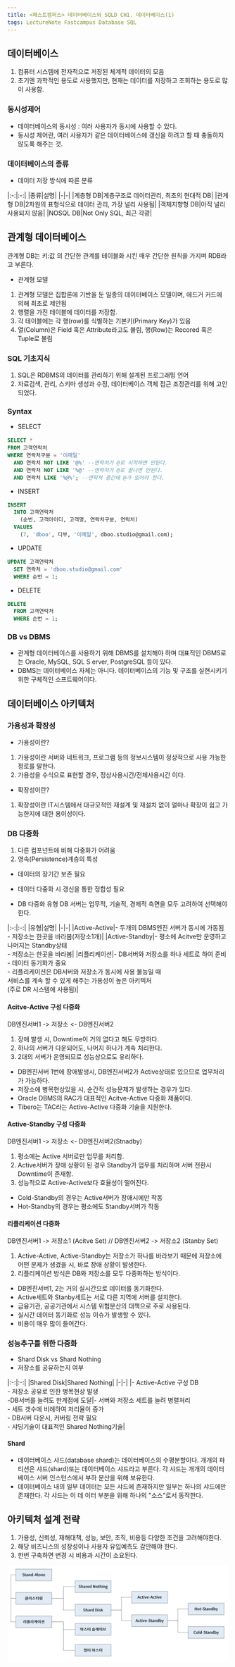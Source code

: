 ```yaml
---
title: <패스트캠퍼스> 데이터베이스와 SQLD CH1. 데이터베이스(1)
tags: LectureNote Fastcampus Database SQL
---
```


## 데이터베이스

1. 컴퓨터 시스템에 전자적으로 저장된 체계적 데이터의 모음
2. 초기엔 과학적인 용도로 사용했지만, 현재는 데이터를 저장하고 조회하는 용도로 많이 사용함.

### 동시성제어
- 데이터베이스의 동시성 : 여러 사용자가 동시에 사용할 수 있다.
- 동시성 제어란, 여러 사용자가 같은 데이터베이스에 갱신을 하려고 할 때 충돌하지 않도록 해주는 것.

### 데이터베이스의 종류

- 데이터 저장 방식에 따른 분류

|:-:|:-:|
|종류|설명|
|-|-|
|계층형 DB|계층구조로 데이터관리, 최초의 현대적 DB|
|관계형 DB|2차원의 표형식으로 데이터 관리, 가장 널리 사용됨|
|객체지향형 DB|아직 널리 사용되지 않음|
|NOSQL DB|Not Only SQL, 최근 각광|

## 관계형 데이터베이스

관계형 DB는 키:값 의 간단한 관계를 테이블화 시킨 매우 간단한 원칙을 가지며 RDB라고 부른다.

- 관계형 모델
1. 관계형 모델은 집합론에 기반을 둔 일종의 데이터베이스 모델이며, 에드거 커드에 의해 최초로 제안됨
2. 행렬을 가진 테이블에 데이터를 저장함.
3. 각 테이블에는 각 행(row)를 식별하는 기본키(Primary Key)가 있음
4. 열(Column)은 Field 혹은 Attribute라고도 불림, 행(Row)는 Recored 혹은 Tuple로 불림

### SQL 기초지식
1. SQL은 RDBMS의 데이터를 관리하기 위해 설계된 프로그래밍 언어
2. 자료검색, 관리, 스키마 생성과 수정, 데이터베이스 객체 접근 조정관리를 위해 고안되었다.

### Syntax

- SELECT
~~~sql
SELECT *
FROM 고객연락처
WHERE 연락처구분 = '이메일'
  AND 연락처 NOT LIKE '@%' --연락처가 @로 시작하면 안된다.
  AND 연락처 NOT LIKE '%@' --연락처가 @로 끝나면 안된다.
  AND 연락처 LIKE '%@%'; --연락처 중간에 @가 있어야 한다.
~~~

- INSERT
~~~sql
INSERT
  INTO 고객연락처
    (순번, 고객아이디, 고객명, 연락처구분, 연락처)
  VALUES
    (7, 'dboo', 디부, '이메일', dboo.studio@gmail.com);
~~~

- UPDATE
~~~sql
UPDATE 고객연락처
  SET 연락처 = 'dboo.studio@gmail.com'
  WHERE 순번 = 1;
~~~

- DELETE
~~~sql
DELETE
  FROM 고객연락처
  WHERE 순번 = 1;
~~~

### DB vs DBMS

- 관계형 데이터베이스를 사용하기 위해 DBMS를 설치해야 하며 대표적인 DBMS로는 Oracle, MySQL, SQL S
erver, PostgreSQL 등이 있다.
- DBMS는 데이터베이스 자체는 아니다. 데이터베이스의 기능 및 구조를 실현시키기위한 구체적인 소프트웨어이다.

## 데이터베이스 아키텍처

### 가용성과 확장성

- 가용성이란?

1. 가용성이란 서버와 네트워크, 프로그램 등의 정보시스템이 정상적으로 사용 가능한 정로를 말한다.
2. 가용성을 수식으로 표현할 경우, 정상사용시간/전체사용시간 이다.

- 확장성이란?

1. 확장성이란 IT시스템에서 대규모적인 재설계 및 재설치 없이 얼마나 확장이 쉽고 가능한지에 대한 용이성이다.

### DB 다중화

1. 다른 컴포넌트에 비해 다중화가 어려움
2. 영속(Persistence)계층의 특성
  - 데이터의 장기간 보존 필요
  - 데이터 다중화 시 갱신을 통한 정합성 필요

- DB 다중화 유형
DB 서버는 업무적, 기술적, 경제적 측면을 모두 고려하여 선택해야한다.

|:-:|:-:|
|유형|설명|
|-|-|
|Active-Active|- 두개의 DBMS엔진 서버가 동시에 가동됨 <br>- 저장소는 한곳을 바라봄(저장소1개)|
|Active-Standby|- 평소에 Acitve만 운영하고 나머지는 Standby상태<br>- 저장소는 한곳을 바라봄|
|리플리케이션|- DB서버와 저장소를 하나 세트로 하여 준비<br>- 데이터 동기화가 중요<br>- 리플리케이션은 DB서버와 저장소가 동시에 사용 불능일 때<br>서비스를 계속 할 수 있게 해주는 가용성이 높은 아키텍처<br>(주로 DR 시스템에 사용됨)|

#### Acitve-Active 구성 다중화

DB엔진서버1 -> 저장소 <- DB엔진서버2

1. 장애 발생 시, Downtime이 거의 없다고 해도 무방하다.
2. 하나의 서버가 다운되어도, 나머지 하나가 계속 처리한다.
3. 2대의 서버가 운영되므로 성능상으로도 유리하다.

- DB엔진서버 1번에 장애발생시, DB엔진서버2가 Active상태로 있으므로 업무처리가 가능하다.
- 저장소에 병목현상있을 시, 순간적 성능문제가 발생하는 경우가 있다.
- Oracle DBMS의 RAC가 대표적인 Acitve-Active 다중화 제품이다.
- Tibero는 TAC라는 Active-Active 다중화 기술을 지원한다.

#### Active-Standby 구성 다중화

DB엔진서버1 -> 저장소 <- DB엔진서버2(Stnadby)

1. 평소에는 Active 서버로만 업무를 처리함.
2. Active서버가 장애 상황이 된 경우 Standby가 업무를 처리하며 서버 전환시 Downtime이 존재함.
3. 성능적으로 Active-Active보다 효율성이 떨어진다.

- Cold-Standby의 경우는 Active서버가 장애시에만 작동
- Hot-Standby의 경우는 평소에도 Standby서버가 작동

#### 리플리케이션 다중화

DB엔진서버1 -> 저장소1 (Acitve Set) // DB엔진서버2 -> 저장소2 (Stanby Set)

1. Active-Active, Active-Standby는 저장소가 하나를 바라보기 때문에 저장소에 어떤 문제가 생겼을
시, 바로 장애 상황이 발생한다.
2. 리플리케이션 방식은 DB와 저장소를 모두 다중화하는 방식이다.

- DB엔진서버1, 2는 거의 실시간으로 데이터를 동기화한다.
- Active세트와 Stanby세트는 서로 다른 지역에 서버를 설치한다.
- 금융기관, 공공기관에서 시스템 위험분산의 대책으로 주로 사용된다.
- 실시간 데이터 동기화로 성능 이슈가 발생할 수 있다.
- 비용이 매우 많이 들어간다.

### 성능추구를 위한 다중화

- Shard Disk vs Shard Nothing
- 저장소를 공유하는지 여부

|:-:|:-:|
|Shared Disk|Shared Nothing|
|-|-|
|- Active-Active 구성 DB<br>- 저장소 공유로 인한 병목현상 발생<br>-DB서버를 늘려도 한계점에 도달|- 서버와 저장소 세트를 늘려 병렬처리<br>- 세트 갯수에 비례하여 처리율이 증가<br>- DB서버 다운시, 커버링 전략 필요<br>- 샤딩기술이 대표적인 Shared Nothing기술|

#### Shard
- 데이터베이스 샤드(database shard)는 데이터베이스의 수평분할이다. 개개의 파티션은 샤드(shard)또는
데이터베이스 샤드라고 부른다. 각 샤드는 개개의 데이터베이스 서버 인스턴스에서 부하 분산을 위해 보유한다.
- 데이터베이스 내의 일부 데이터는 모든 샤드에 존재하지만 일부는 하나의 샤드에만 존재한다. 각 샤드는 이 데
이터 부분을 위해 하나의 "소스"로서 동작한다.

## 아키텍처 설계 전략

1. 가용성, 신뢰성, 재해대책, 성능, 보안, 조직, 비용등 다양한 조건을 고려해야한다.
2. 해당 비즈니스의 성장성이나 사용자 유입예측도 감안해야 한다.
3. 한번 구축하면 변경 시 비용과 시간이 소요된다.

![](/assets/img/LectureNote/FastCampus/db-aio/architecture-strategy.png)
